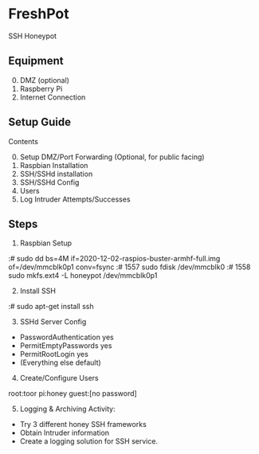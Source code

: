 # FreshPot
SSH Honeypot

Equipment
---------

0. DMZ (optional)
1. Raspberry Pi
2. Internet Connection


Setup Guide
-----------

Contents

0. Setup DMZ/Port Forwarding (Optional, for public facing)
1. Raspbian Installation
2. SSH/SSHd installation
3. SSH/SSHd Config
4. Users
5. Log Intruder Attempts/Successes



Steps
-----

1. Raspbian Setup

:# sudo dd bs=4M if=2020-12-02-raspios-buster-armhf-full.img of=/dev/mmcblk0p1 conv=fsync
:# 1557  sudo fdisk /dev/mmcblk0
:# 1558  sudo mkfs.ext4  -L honeypot /dev/mmcblk0p1


2. Install SSH

:# sudo apt-get install ssh


3. SSHd Server Config

- PasswordAuthentication yes
- PermitEmptyPasswords yes
- PermitRootLogin yes
- (Everything else default)

4.  Create/Configure Users

root:toor
pi:honey
guest:[no password]

5. Logging & Archiving Activity:

- Try 3 different honey SSH frameworks
- Obtain Intruder information
- Create a logging solution for SSH service.
